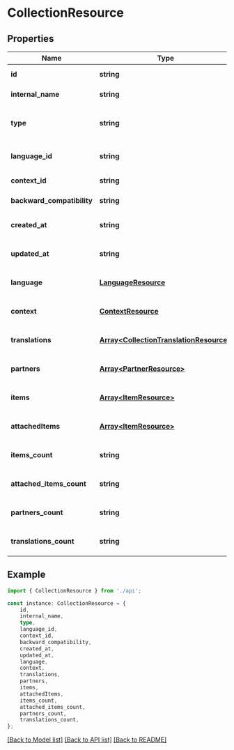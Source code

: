 # CollectionResource


## Properties

Name | Type | Description | Notes
------------ | ------------- | ------------- | -------------
**id** | **string** | The unique identifier (GUID) | [default to undefined]
**internal_name** | **string** | A name for this resource, for internal use only. | [default to undefined]
**type** | **string** | The type of collection: \&#39;collection\&#39;, \&#39;exhibition\&#39;, or \&#39;gallery\&#39; | [default to undefined]
**language_id** | **string** | The language this collection belongs to (LanguageResource id) | [default to undefined]
**context_id** | **string** | The context this collection belongs to (ContextResource id) | [default to undefined]
**backward_compatibility** | **string** | The Id(s) of matching resource in the legacy system (if any). | [default to undefined]
**created_at** | **string** | The date of creation of the resource (managed by the system) | [default to undefined]
**updated_at** | **string** | The date of last modification of the resource (managed by the system) | [default to undefined]
**language** | [**LanguageResource**](LanguageResource.md) | The language relationship (LanguageResource) | [optional] [default to undefined]
**context** | [**ContextResource**](ContextResource.md) | The context relationship (ContextResource) | [optional] [default to undefined]
**translations** | [**Array&lt;CollectionTranslationResource&gt;**](CollectionTranslationResource.md) | Translations for this collection (CollectionTranslationResource[]) | [optional] [default to undefined]
**partners** | [**Array&lt;PartnerResource&gt;**](PartnerResource.md) | Partners associated with this collection (PartnerResource[]) | [optional] [default to undefined]
**items** | [**Array&lt;ItemResource&gt;**](ItemResource.md) | Items associated with this collection - primary relationship (ItemResource[]) | [optional] [default to undefined]
**attachedItems** | [**Array&lt;ItemResource&gt;**](ItemResource.md) | Items attached to this collection via many-to-many relationship (ItemResource[]) | [optional] [default to undefined]
**items_count** | **string** | The number of items in this collection (computed) | [optional] [default to undefined]
**attached_items_count** | **string** |  | [optional] [default to undefined]
**partners_count** | **string** |  | [optional] [default to undefined]
**translations_count** | **string** |  | [optional] [default to undefined]

## Example

```typescript
import { CollectionResource } from './api';

const instance: CollectionResource = {
    id,
    internal_name,
    type,
    language_id,
    context_id,
    backward_compatibility,
    created_at,
    updated_at,
    language,
    context,
    translations,
    partners,
    items,
    attachedItems,
    items_count,
    attached_items_count,
    partners_count,
    translations_count,
};
```

[[Back to Model list]](../README.md#documentation-for-models) [[Back to API list]](../README.md#documentation-for-api-endpoints) [[Back to README]](../README.md)
